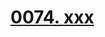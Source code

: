 # [0074. xxx](https://github.com/Tdahuyou/TNotes.react/tree/main/0074.%20xxx)

<!-- region:toc -->

<!-- endregion:toc -->
